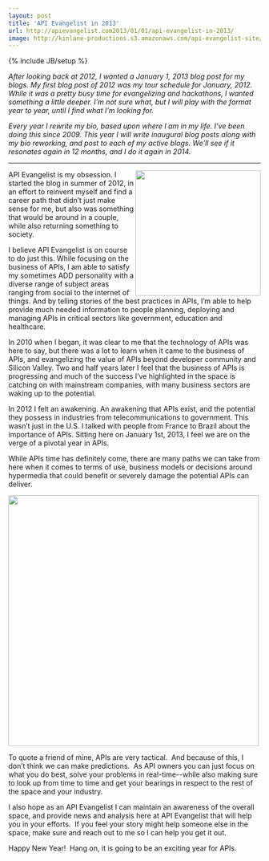 ```yaml
---
layout: post
title: 'API Evangelist in 2013'
url: http://apievangelist.com2013/01/01/api-evangelist-in-2013/
image: http://kinlane-productions.s3.amazonaws.com/api-evangelist-site/blog/API-Evangelism.png
---
```

{% include JB/setup %}
<p>
     <em>After looking back at 2012, I wanted a January 1, 2013 blog post for my blogs. My first blog post of 2012 was my tour schedule for January, 2012. While it was a pretty busy time for evangelizing and hackathons, I wanted something a little deeper. I’m not sure what, but I will play with the format year to year, until I find what I’m looking for.</em>
</p>
<p>
     <em>Every year I rewrite my bio, based upon where I am in my life. I’ve been doing this since 2009. This year I will write inaugural blog posts along with my bio reworking, and post to each of my active blogs. We’ll see if it resonates again in 12 months, and I do it again in 2014.</em>
</p>
<hr />
<p>
     <img src="https://s3.amazonaws.com/kinlane-productions/kin-lane/API-Evangelism.png"  width="250" align="right" />
</p>
<p>
     API Evangelist is my obsession. I started the blog in summer of 2012, in an effort to reinvent myself and find a career path that didn’t just make sense for me, but also was something that would be around in a couple, while also returning something to society.
</p>
<p>
     I believe API Evangelist is on course to do just this. While focusing on the business of APIs, I am able to satisfy my sometimes ADD personality with a diverse range of subject areas ranging from social to the internet of things. And by telling stories of the best practices in APIs, I’m able to help provide much needed information to people planning, deploying and managing APIs in critical sectors like government, education and healthcare.
</p>
<p>
     In 2010 when I began, it was clear to me that the technology of APIs was here to say, but there was a lot to learn when it came to the business of APIs, and evangelizing the value of APIs beyond developer community and Silicon Valley. Two and half years later I feel that the business of APIs is progressing and much of the success I’ve highlighted in the space is catching on with mainstream companies, with many business sectors are waking up to the potential.
</p>
<p>
     In 2012 I felt an awakening. An awakening that APIs exist, and the potential they possess in industries from telecommunications to government. This wasn’t just in the U.S. I talked with people from France to Brazil about the importance of APIs. Sitting here on January 1st, 2013, I feel we are on the verge of a pivotal year in APIs.
</p>
<p>
     While APIs time has definitely come, there are many paths we can take from here when it comes to terms of use, business models or decisions around hypermedia that could benefit or severely damage the potential APIs can deliver.
</p>
<p>
     <img src="https://s3.amazonaws.com/kinlane-productions/api-evangelist/api-evangelist-2013.png"  width="500" />
</p>
<p>
     To quote a friend of mine, APIs are very tactical.  And because of this, I don’t think we can make predictions.  As API owners you can just focus on what you do best, solve your problems in real-time--while also making sure to look up from time to time and get your bearings in respect to the rest of the space and your industry.
</p>
<p>
     I also hope as an API Evangelist I can maintain an awareness of the overall space, and provide news and analysis here at API Evangelist that will help you in your efforts.  If you feel your story might help someone else in the space, make sure and reach out to me so I can help you get it out.
</p>
<p>
     Happy New Year!  Hang on, it is going to be an exciting year for APIs.
</p>
